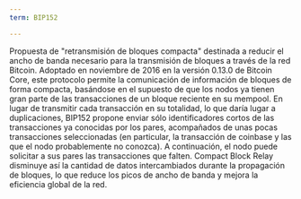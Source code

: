 ```yaml
---
term: BIP152

---
```

Propuesta de "retransmisión de bloques compacta" destinada a reducir el ancho de banda necesario para la transmisión de bloques a través de la red Bitcoin. Adoptado en noviembre de 2016 en la versión 0.13.0 de Bitcoin Core, este protocolo permite la comunicación de información de bloques de forma compacta, basándose en el supuesto de que los nodos ya tienen gran parte de las transacciones de un bloque reciente en su mempool. En lugar de transmitir cada transacción en su totalidad, lo que daría lugar a duplicaciones, BIP152 propone enviar sólo identificadores cortos de las transacciones ya conocidas por los pares, acompañados de unas pocas transacciones seleccionadas (en particular, la transacción de coinbase y las que el nodo probablemente no conozca). A continuación, el nodo puede solicitar a sus pares las transacciones que falten. Compact Block Relay disminuye así la cantidad de datos intercambiados durante la propagación de bloques, lo que reduce los picos de ancho de banda y mejora la eficiencia global de la red.